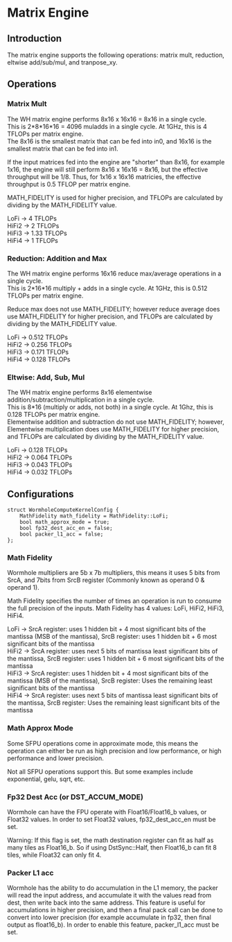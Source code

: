 # Matrix Engine

## Introduction

The matrix engine supports the following operations: matrix mult, reduction, eltwise add/sub/mul, and tranpose_xy.

## Operations

### Matrix Mult 

The WH matrix engine performs 8x16 x 16x16 = 8x16 in a single cycle. \
This is 2*8\*16\*16 = 4096 muladds in a single cycle. At 1GHz, this is 4 TFLOPs per matrix engine. \
The 8x16 is the smallest matrix that can be fed into in0, and 16x16 is the 
smallest matrix that can be fed into in1.

If the input matrices fed into the engine are "shorter" than 8x16, for example 1x16, the engine will still perform 8x16 x 16x16 = 8x16, but the effective throughput will be 1/8. 
Thus, for 1x16 x 16x16 matricies, the effective throughput is 0.5 TFLOP per matrix engine.

MATH_FIDELITY is used for higher precision, and TFLOPs are calculated by dividing by the MATH_FIDELITY value.

LoFi ->  4 TFLOPs \
HiFi2 -> 2 TFLOPs \
HiFi3 -> 1.33 TFLOPs \
HiFi4 -> 1 TFLOPs

### Reduction: Addition and Max
The WH matrix engine performs 16x16 reduce max/average operations in a single cycle. \
This is 2*16\*16 multiply + adds in a single cycle. At 1GHz, this is 0.512 TFLOPs per matrix engine. 

Reduce max does not use MATH_FIDELITY; however reduce average does use MATH_FIDELITY for higher precision, and TFLOPs are calculated by dividing by the MATH_FIDELITY value.

LoFi ->  0.512 TFLOPs \
HiFi2 -> 0.256 TFLOPs \
HiFi3 -> 0.171 TFLOPs \
HiFi4 -> 0.128 TFLOPs

### Eltwise: Add, Sub, Mul
The WH matrix engine performs 8x16 elementwise addition/subtraction/multiplication in a single cycle. \
This is 8\*16 (multiply or adds, not both) in a single cycle. At 1Ghz, this is 0.128 TFLOPs per matrix engine. \
Elementwise addition and subtraction do not use MATH_FIDELITY; however, Elementwise multiplication does use MATH_FIDELITY for higher precision, and TFLOPs are calculated by dividing by the MATH_FIDELITY value.

LoFi ->  0.128 TFLOPs \
HiFi2 -> 0.064 TFLOPs \
HiFi3 -> 0.043 TFLOPs \
HiFi4 -> 0.032 TFLOPs

## Configurations

```
struct WormholeComputeKernelConfig {
    MathFidelity math_fidelity = MathFidelity::LoFi;
    bool math_approx_mode = true;
    bool fp32_dest_acc_en = false;
    bool packer_l1_acc = false;
};

```

### Math Fidelity

Wormhole multipliers are 5b x 7b multipliers, this means it uses 5 bits from SrcA, and 7bits from SrcB register (Commonly known as operand 0 & operand 1).

Math Fidelity specifies the number of times an operation is run to consume the full precision of the inputs. Math Fidelity has 4 values: LoFi, HiFi2, HiFi3, HiFi4.

LoFi -> SrcA register: uses 1 hidden bit + 4 most significant bits of the mantissa (MSB of the mantissa), SrcB register: uses 1 hidden bit + 6 most significant bits of the mantissa \
HiFi2 -> SrcA register: uses next 5 bits of mantissa least significant bits of the mantissa, SrcB register: uses 1 hidden bit + 6 most significant bits of the mantissa \
HiFi3 -> SrcA register: uses 1 hidden bit + 4 most significant bits of the mantissa (MSB of the mantissa), SrcB register: Uses the remaining least significant bits of the mantissa \
HiFi4 -> SrcA register: uses next 5 bits of mantissa least significant bits of the mantissa, SrcB register: Uses the remaining least significant bits of the mantissa 

### Math Approx Mode

Some SFPU operations come in approximate mode, this means the operation can either be run as high precision and low performance, or high performance and lower precision.

Not all SFPU operations support this. But some examples include exponential, gelu, sqrt, etc.

### Fp32 Dest Acc (or DST_ACCUM_MODE)

Wormhole can have the FPU operate with Float16/Float16_b values, or Float32 values. In order to set Float32 values, fp32_dest_acc_en must be set.

Warning: If this flag is set, the math destination register can fit as half as many tiles as Float16_b. So if using DstSync::Half, then Float16_b can fit 8 tiles, while Float32 can only fit 4.

### Packer L1 acc

Wormhole has the ability to do accumulation in the L1 memory, the packer will read the input address, and accumulate it with the values read from dest, then write back into the same address.
This feature is useful for accumulations in higher precision, and then a final pack call can be done to convert into lower precision (for example accumulate in fp32, then final output as float16_b).
In order to enable this feature, packer_l1_acc must be set.



